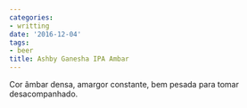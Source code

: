 ```yaml
---
categories:
- writting
date: '2016-12-04'
tags:
- beer
title: Ashby Ganesha IPA Ambar
---
```


Cor âmbar densa, amargor constante, bem pesada para tomar desacompanhado.